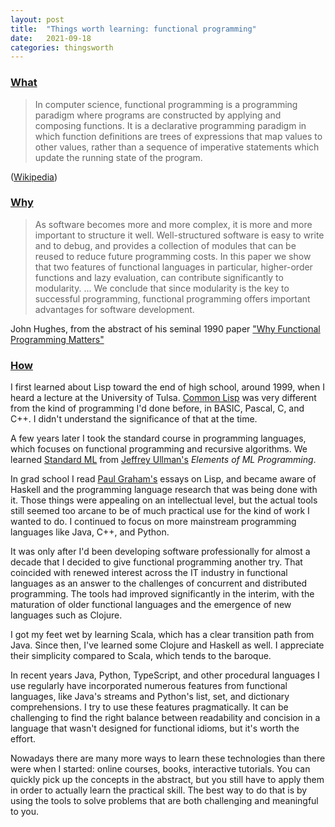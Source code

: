 ```yaml
---
layout: post
title:  "Things worth learning: functional programming"
date:   2021-09-18
categories: thingsworth
---
```


### [What](#what)

> In computer science, functional programming is a programming paradigm where programs are constructed by applying and composing functions. It is a declarative programming paradigm in which function definitions are trees of expressions that map values to other values, rather than a sequence of imperative statements which update the running state of the program.

([Wikipedia](https://en.wikipedia.org/wiki/Functional_programming))

### [Why](#why)

> As software becomes more and more complex, it is more and more important to structure it well. Well-structured software is easy to write and to debug, and provides a collection of modules that can be reused to reduce future programming costs. In this paper we show that two features of functional languages in particular, higher-order functions and lazy evaluation, can contribute significantly to modularity. ... We conclude that since modularity is the key to successful programming, functional programming offers important advantages for software development.

John Hughes, from the abstract of his seminal 1990 paper ["Why Functional Programming Matters"](https://dl.acm.org/doi/10.1093/comjnl/32.2.98)

### [How](#how)

I first learned about Lisp toward the end of high school, around 1999, when I heard a lecture at the University of Tulsa. [Common Lisp](https://en.wikipedia.org/wiki/Common_Lisp) was very different from the kind of programming I'd done before, in BASIC, Pascal, C, and C++. I didn't understand the significance of that at the time.

A few years later I took the standard course in programming languages, which focuses on functional programming and recursive algorithms. We learned [Standard ML](https://en.wikipedia.org/wiki/Standard_ML) from [Jeffrey Ullman's](https://en.wikipedia.org/wiki/Jeffrey_Ullman) _Elements of ML Programming_.

In grad school I read [Paul Graham's](https://en.wikipedia.org/wiki/Paul_Graham_(programmer)) essays on Lisp, and became aware of Haskell and the programming language research that was being done with it. Those things were appealing on an intellectual level, but the actual tools still seemed too arcane to be of much practical use for the kind of work I wanted to do. I continued to focus on more mainstream programming languages like Java, C++, and Python.

It was only after I'd been developing software professionally for almost a decade that I decided to give functional programming another try. That coincided with renewed interest across the IT industry in functional languages as an answer to the challenges of concurrent and distributed programming. The tools had improved significantly in the interim, with the maturation of older functional languages and the emergence of new languages such as Clojure.

I got my feet wet by learning Scala, which has a clear transition path from Java. Since then, I've learned some Clojure and Haskell as well. I appreciate their simplicity compared to Scala, which tends to the baroque.

In recent years Java, Python, TypeScript, and other procedural languages I use regularly have incorporated numerous features from functional languages, like Java's streams and Python's list, set, and dictionary comprehensions. I try to use these features pragmatically. It can be challenging to find the right balance between readability and concision in a language that wasn't designed for functional idioms, but it's worth the effort.

Nowadays there are many more ways to learn these technologies than there were when I started: online courses, books, interactive tutorials. You can quickly pick up the concepts in the abstract, but you still have to apply them in order to actually learn the practical skill. The best way to do that is by using the tools to solve problems that are both challenging and meaningful to you.
